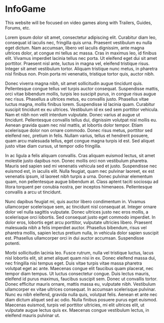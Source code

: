 # InfoGame

This website will be focused on video games along with Trailers, Guides, Forums, etc.

Lorem ipsum dolor sit amet, consectetur adipiscing elit. Curabitur diam leo, consequat id iaculis nec, fringilla quis urna. Praesent vestibulum eu nulla eget dictum. Nam accumsan, libero vel iaculis dignissim, ante magna ultrices dolor, at congue mi tellus ac massa. Cras in maximus leo, id finibus elit. Vivamus imperdiet lacinia tellus nec porta. Ut eleifend eget dui sit amet porttitor. Praesent nisl ante, luctus in magna vel, eleifend tristique risus. Integer sit amet vestibulum tortor. Aliquam tristique nunc metus, in pharetra nisl finibus non. Proin porta mi venenatis, tristique tortor quis, auctor nibh.

Donec viverra magna nibh, sit amet sollicitudin augue tincidunt quis. Pellentesque congue tellus vel turpis auctor consequat. Suspendisse mattis, orci vitae bibendum mollis, turpis leo suscipit purus, in congue risus augue nec risus. Phasellus a ultrices metus, eu convallis justo. Phasellus vitae luctus magna, mollis finibus lorem. Suspendisse id lacinia quam. Curabitur suscipit tincidunt ex eu ultrices. Vestibulum id ex sed sem porttitor vehicula. Nam et nibh non velit interdum vulputate. Donec varius at augue ut tincidunt. Pellentesque convallis tellus dui, dignissim volutpat nisl mollis eu. Aenean gravida quam nec nisl mattis, at lobortis dolor tempor. Etiam scelerisque dolor non ornare commodo. Donec risus metus, porttitor sed eleifend nec, pretium in felis. Nullam varius, tellus et hendrerit posuere, quam arcu malesuada tellus, eget congue magna turpis id est. Sed aliquet justo vitae diam cursus, ut tempor odio fringilla.

In ac ligula a felis aliquam convallis. Cras aliquam euismod lectus, sit amet molestie justo dapibus non. Donec mollis orci non vestibulum pharetra. Mauris sed sapien sed mi venenatis vehicula sed et justo. Suspendisse nec euismod est, in iaculis elit. Nulla feugiat, quam nec pulvinar laoreet, ex est venenatis ipsum, id laoreet nibh turpis a urna. Donec pulvinar elementum quam, non pellentesque augue bibendum at. Class aptent taciti sociosqu ad litora torquent per conubia nostra, per inceptos himenaeos. Pellentesque convallis a arcu ut tincidunt.

Nunc dapibus feugiat mi, quis auctor libero condimentum in. Vivamus ullamcorper scelerisque sem, ac tincidunt nisl consequat at. Integer ornare dolor vel nulla sagittis vulputate. Donec ultrices justo nec eros mollis, a scelerisque orci lobortis. Sed consequat justo eget commodo imperdiet. In dolor eros, lobortis eget arcu porttitor, vulputate ultricies libero. Praesent malesuada nibh a felis imperdiet auctor. Phasellus bibendum, risus vel pharetra mollis, sapien lectus pretium nulla, in vehicula dolor sapien suscipit est. Phasellus ullamcorper orci in dui auctor accumsan. Suspendisse potenti.

Morbi sollicitudin lacinia leo. Fusce rutrum, nulla vel tristique luctus, lacus nisl lobortis elit, sit amet aliquet quam nisi in ex. Donec eleifend massa dui, nec fringilla nisi tempus eget. Duis vitae turpis vitae massa pharetra volutpat eget ac ante. Maecenas congue elit faucibus quam placerat, nec tempor diam tempus. Ut luctus consectetur congue. Duis lectus mauris, eleifend id purus maximus, faucibus suscipit sem. Donec ut convallis tortor. Donec efficitur mauris ornare, mattis massa eu, vulputate nibh. Vestibulum ullamcorper ex vitae ultrices consequat. In accumsan scelerisque pulvinar. Nunc eu nibh eleifend, gravida nulla quis, volutpat felis. Aenean et ante nec diam dictum aliquet sed ac odio. Nulla finibus posuere purus eget euismod. Maecenas euismod, turpis vel porttitor ultricies, mi elit ultrices elit, ut vulputate augue lectus quis ex. Maecenas congue vestibulum lectus, in eleifend mauris pulvinar ut.
